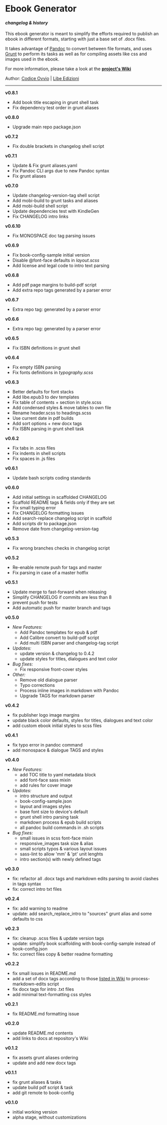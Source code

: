 # Ebook Generator
#### _changelog & history_

This ebook generator is meant to simplify the efforts required to publish an ebook in different formats, starting with just a base set of .docx files.

It takes advantage of [Pandoc](https://pandoc.org/) to convert between file formats, and uses [Grunt](https://gruntjs.com/) to perform its tasks as well as for compiling assets like css and images used in the ebook.

For more information, please take a look at the [**project's Wiki**](http://github.com/Libedizioni/ebook-generator/wiki)

Author: [Codice Ovvio](https://github.com/codiceovvio) | [Libe Edizioni](http://www.libedizioni.it)

***

**v0.8.1**
- Add book title escaping in grunt shell task
- Fix dependency test order in grunt aliases

**v0.8.0**
- Upgrade main repo package.json

**v0.7.2**
- Fix double brackets in changelog shell script

**v0.7.1**
- Update & Fix grunt aliases.yaml
- Fix Pandoc CLI args due to new Pandoc syntax
- Fix grunt aliases

**v0.7.0**
- Update changelog-version-tag shell script
- Add mobi-build to grunt tasks and aliases
- Add mobi-build shell script
- Update dependencies test with KindleGen
- Fix CHANGELOG intro links

**v0.6.10**
- Fix MONOSPACE doc tag parsing issues

**v0.6.9**
- Fix book-config-sample initial version
- Disable @font-face defaults in _layout.scss_
- Add license and legal code to intro text parsing

**v0.6.8**
- Add pdf page margins to build-pdf script
- Add extra repo tags generated by a parser error

**v0.6.7**
- Extra repo tag: generated by a parser error

**v0.6.6**
- Extra repo tag: generated by a parser error

**v0.6.5**
- Fix ISBN definitions in grunt shell

**v0.6.4**
- Fix empty ISBN parsing
- Fix fonts definitions in _typography.scss_

**v0.6.3**
- Better defaults for font stacks
- Add libe.epub3 to dev templates
- Fix table of contents + section in style.scss
- Add condensed styles & move tables to own file
- Rename header.scss to headings.scss
- Use current date in pdf builds
- Add sort options + new docx tags
- Fix ISBN parsing in grunt shell task

**v0.6.2**
- Fix tabs in .scss files
- Fix indents in shell scripts
- Fix spaces in .js files

**v0.6.1**
- Update bash scripts coding standards

**v0.6.0**
- Add initial settings in scaffolded CHANGELOG
- Scaffold README tags & fields only if they are set
- Fix small typing error
- Fix CHANGELOG formatting issues
- Add search-replace changelog script in scaffold
- Add scripts dir to package.json
- Remove date from changelog-version-tag

**v0.5.3**
- Fix wrong branches checks in changelog script

**v0.5.2**
- Re-enable remote push for tags and master
- Fix parsing in case of a master hotfix

**v0.5.1**
- Update merge to fast-forward when releasing
- Simplify CHANGELOG if commits are less than 8
- prevent push for tests
- Add automatic push for master branch and tags

**v0.5.0**
- _New Features:_
    - Add Pandoc templates for epub & pdf
    - Add Calibre convert to build-pdf script
    - Add multi ISBN parser and changelog-tag script
- _Updates:_
    - update version & changelog to 0.4.2
    - update styles for titles, dialogues and text color
- _Bug fixes:_
    - Fix responsive front-cover styles
- _Other:_
    - Remove old dialogue parser
    - Typo corrections
    - Process inline images in markdown with Pandoc
    - Upgrade TAGS for markdown parser

**v0.4.2**
- fix publisher logo image margins
- update black color defaults, styles for titles, dialogues and text color
- add custom ebook initial styles to scss files

**v0.4.1**
- fix typo error in pandoc command
- add monospace & dialogue TAGS and styles

**v0.4.0**
- _New Features:_
    - add TOC title to yaml metadata block
    - add font-face sass mixin
    - add rules for cover image
- _Updates:_
    - intro structure and output
    - book-config-sample.json
    - layout and images styles
    - base font size to device's default
    - grunt shell intro parsing task
    - markdown process & epub build scripts
    - all pandoc build commands in .sh scripts
- _Bug fixes:_
    - small issues in scss font-face mixin
    - responsive_images task size & alias
    - small scripts typos & various layout issues
    - sass-lint to allow 'mm' & 'pt' unit lenghts
    - intro section(s) with newly defined tags

**v0.3.0**
- fix: refactor all .docx tags and markdown edits parsing to avoid clashes in tags syntax
- fix: correct intro txt files

**v0.2.4**
- fix: add warning to readme
- update: add search_replace_intro to "sources" grunt alias and some defaults to css

**v0.2.3**
- fix: cleanup .scss files & update version tags
- update: simplify book scaffolding with book-config-sample instead of book-config.json
- fix: correct files copy & better readme formatting

**v0.2.2**
- fix small issues in README.md
- add a set of docx tags according to those [listed in Wiki](https://github.com/Libedizioni/ebook-generator/wiki/Docx-Formatting-Shortcuts) to process-markdown-edits script
- fix docx tags for intro .txt files
- add minimal text-formatting css styles

**v0.2.1**
- fix README.md formatting issue

**v0.2.0**
- update README.md contents
- add links to docs at repository's Wiki

**v0.1.2**
- fix assets grunt aliases ordering
- update and add new docx tags

**v0.1.1**
- fix grunt aliases & tasks
- update build pdf script & task
- add git remote to book-config

**v0.1.0**
- initial working version
- alpha stage, without customizations
